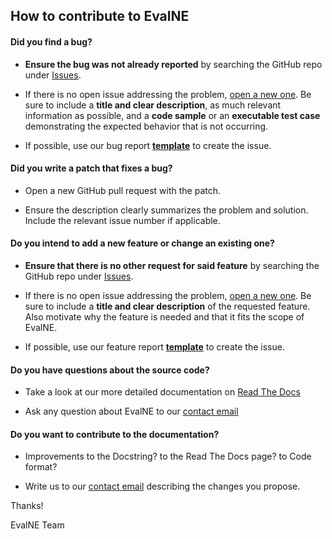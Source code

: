 ## How to contribute to EvalNE

#### **Did you find a bug?**

* **Ensure the bug was not already reported** by searching the GitHub repo under [Issues](https://github.com/Dru-Mara/EvalNE/issues).

* If there is no open issue addressing the problem, [open a new one](https://github.com/Dru-Mara/EvalNE/issues/new/). 
Be sure to include a **title and clear description**, as much relevant information as possible, and a **code sample** or an **executable test case** demonstrating the expected behavior that is not occurring.

* If possible, use our bug report [**template**](https://github.com/Dru-Mara/EvalNE/issues/new/choose) to create the issue.
  
#### **Did you write a patch that fixes a bug?**

* Open a new GitHub pull request with the patch.

* Ensure the description clearly summarizes the problem and solution. Include the relevant issue number if applicable.

#### **Do you intend to add a new feature or change an existing one?**

* **Ensure that there is no other request for said feature** by searching the GitHub repo under [Issues](https://github.com/Dru-Mara/EvalNE/issues).

* If there is no open issue addressing the problem, [open a new one](https://github.com/Dru-Mara/EvalNE/issues/new/). 
Be sure to include a **title and clear description** of the requested feature. Also motivate why the feature is needed and that it fits the scope of EvalNE.

* If possible, use our feature report [**template**](https://github.com/Dru-Mara/EvalNE/issues/new/choose) to create the issue.

#### **Do you have questions about the source code?**

* Take a look at our more detailed documentation on [Read The Docs](https://evalne.readthedocs.io/en/latest/index.html)

* Ask any question about EvalNE to our [contact email](https://evalne.readthedocs.io/en/latest/help.html)

#### **Do you want to contribute to the documentation?**

* Improvements to the Docstring? to the Read The Docs page? to Code format?

* Write us to our [contact email](https://evalne.readthedocs.io/en/latest/help.html) describing the changes you propose.

Thanks!

EvalNE Team
